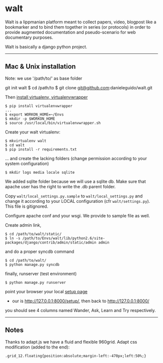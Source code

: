 walt
====

Walt is a lippmanian platform meant to collect papers, video, blogpost like a bookmarker and to
bind them together in series (or protocols) in order to provide augmented documentation and pseudo-scenario for 
web documentary purposes.

Walt is basically a django python project.

---

Mac & Unix installation
---
Note: we use '/path/to/' as base folder

git init walt
	$ cd /path/to
	$ git clone git@github.com:danieleguido/walt.git

Then [install virtualenv, virtualenvwrapper](http://virtualenvwrapper.readthedocs.org/en/latest/)

	$ pip install virtualenvwrapper
	...
	$ export WORKON_HOME=~/Envs
	$ mkdir -p $WORKON_HOME
	$ source /usr/local/bin/virtualenvwrapper.sh
	
Create your walt virtualenv:
	
	$ mkvirtualenv walt
	$ cd walt
	$ pip install -r requirements.txt

… and create the lacking folders (change permission according to your system configuration)

	$ mkdir logs media locale sqlite
	
We added sqlite folder because we will use a sqlite db. Make sure that apache user has the right to write the .db parent folder.


Copy `walt/local_settings.py.sample` to `walt/local_settings.py` and change it according to your LOCAL configuration (cfr `walt/settings.py`). This file is gitignored.

Configure apache conf and your wsgi. We provide to sample file as well.

Create admin link,
	
	$ cd /path/to/walt/static/
	$ ln -s /path/to/Envs/walt/lib/python2.6/site-packages/django/contrib/admin/static/admin admin

and do a proper syncdb command
	
	$ cd /path/to/walt/
	$ python manage.py syncdb
	
finally, runserver (test environment)

	$ python manage.py runserver

point your browser your local [setup page](http://127.0.0.1:8000/setup/)
 - our is http://127.0.0.1:8000/setup/, then back to http://127.0.0.1:8000/
 
 you should see 4 columns named Wander, Ask, Learn and Try respectively.
 
 ___
 
 Notes
 ---
 
 Thanks to adapt.js we have a fluid and flexible 960grid.
 Adapt css modification (added to the end):
 
 
 	.grid_12.floating{position:absolute;margin-left:-470px;left:50%;}
 
	

